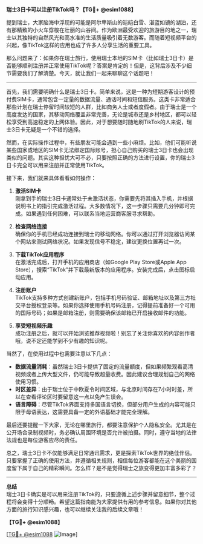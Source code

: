 **瑞士3日卡可以注册TikTok吗？【TG💪+ @esim1088】**

提到瑞士，大家脑海中浮现的可能是阿尔卑斯山的皑皑白雪、湛蓝如镜的湖泊，还有那精致的小火车穿梭在壮丽的山谷间。作为欧洲最受欢迎的旅游目的地之一，瑞士以其独特的自然风光和高水准的生活质量吸引着无数游客。而随着短视频平台的兴起，像TikTok这样的应用也成了许多人分享生活的重要工具。

那么问题来了：如果你在瑞士旅行，使用瑞士本地的SIM卡（比如瑞士3日卡）是否能够顺利注册并正常使用TikTok呢？答案是肯定的！但是，这背后涉及不少细节需要我们了解清楚。今天，就让我们一起来聊聊这个话题吧！

---

首先，我们需要明确什么是瑞士3日卡。简单来说，这是一种为短期游客设计的预付费SIM卡，通常包含一定量的数据流量、通话时间和短信服务。这类卡非常适合那些计划在瑞士停留时间较短的人群，比如商务人士或者度假者。由于瑞士是一个高度发达的国家，其移动网络覆盖非常完善，无论是城市还是乡村地区，都可以轻松享受到高速稳定的上网体验。因此，对于想要随时随地刷TikTok的人来说，瑞士3日卡无疑是一个不错的选择。

然而，在实际操作过程中，有些朋友可能会遇到一些小麻烦。比如，他们可能听说某些国家或地区的SIM卡无法绑定国际账号，担心自己购买的瑞士3日卡也会出现类似的问题。其实这种担忧大可不必，只要按照正确的方法进行设置，你的瑞士3日卡完全可以用来注册并正常使用TikTok。

接下来，我们就来具体看看如何操作：

1. **激活SIM卡**  
   刚拿到手的瑞士3日卡通常处于未激活状态，你需要先将其插入手机，并根据说明书上的指引完成激活过程。大多数情况下，这一步骤只需要几分钟即可完成。如果遇到任何困难，可以联系当地运营商客服寻求帮助。

2. **检查网络连接**  
   确保你的手机已经成功连接到瑞士的移动网络。你可以通过打开浏览器访问某个网站来测试网络状况。如果发现信号不稳定，建议更换位置再试一次。

3. **下载TikTok应用程序**  
   在激活完成后，打开手机的应用商店（如Google Play Store或Apple App Store），搜索“TikTok”并下载最新版本的应用程序。安装完成后，点击图标启动应用。

4. **注册账户**  
   TikTok支持多种方式创建新账户，包括手机号码验证、邮箱地址以及第三方社交平台授权登录等。如果你选择使用手机号码注册，记得提前准备好一个可用的国际号码；如果是邮箱注册，则需要确保该邮箱已开启接收邮件的功能。

5. **享受短视频乐趣**  
   成功注册之后，就可以开始浏览推荐视频啦！别忘了关注你喜欢的内容创作者哦，说不定还能学到不少有趣的知识呢。

当然了，在使用过程中也需要注意以下几点：
- **数据流量消耗**：虽然瑞士3日卡提供了固定的流量额度，但如果频繁观看高清视频或者上传大型文件，仍可能导致超量收费。因此建议合理规划自己的网络使用习惯。
- **时区差异**：由于瑞士位于中欧夏令时间区域，与北京时间存在7小时时差，所以在查看评论区时要留意这一点以免产生误会。
- **语言障碍**：尽管TikTok界面支持多国语言切换，但部分用户生成的内容可能只限于母语表达，这需要具备一定的外语基础才能完全理解。

最后还要提醒一下大家，无论在哪里旅行，都要注意保护个人隐私安全。尤其是在公开场合录制视频时，务必确认周围环境是否允许被拍摄。同时，遵守当地的法律法规也是每位游客应尽的责任。

总之，瑞士3日卡不仅能够满足日常通讯需求，更是探索TikTok世界的绝佳伴侣。只要掌握了正确的使用方法，并遵循相关规则，相信每位游客都能在这个美丽的国度留下属于自己的精彩瞬间。怎么样？是不是觉得瑞士之旅变得更加丰富多彩了？

---

**总结**  
瑞士3日卡确实是可以用来注册TikTok的，只要遵循上述步骤并留意细节，整个过程将会变得十分顺畅。希望这篇指南能为大家提供有用的参考信息。如果你对其他方面的旅行知识感兴趣，也可以继续关注我的后续文章哦！

**【TG💪+ @esim1088】**  

[[TG💪+ @esim1088](https://t.me/s/esim1088) ![Image](https://i.postimg.cc/4NQfJmqS/Snipaste-2025-05-13-00-14-12.png)]